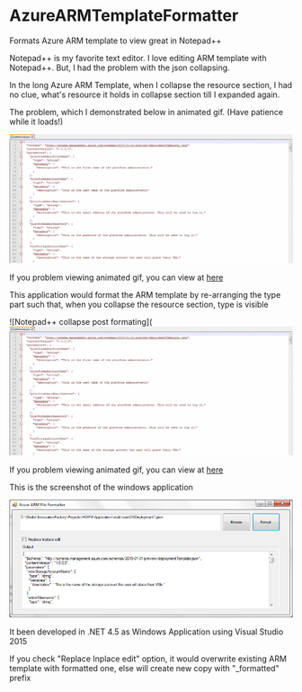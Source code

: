 # AzureARMTemplateFormatter
Formats Azure ARM template to view great in Notepad++

Notepad++ is my favorite text editor. I love editing ARM template with Notepad++.
But, I had the problem with the json collapsing. 

In the long Azure ARM Template, when I collapse the resource section, I had no clue, what's resource it holds in collapse section till I expanded again.

The problem, which I demonstrated below in animated gif. (Have patience while it loads!)

![Notepad++ collapse without formating](https://github.com/sbrakl/AzureARMTemplateFormatter/raw/master/images/PreFormatTemplate.gif) 

If you problem viewing animated gif, you can view at [here](http://recordit.co/ut7c1O8VnN)

This application would format the ARM template by re-arranging the type part such that, when you collapse the resource section, type is visible

![Notepad++ collapse post formating](![Notepad++ collapse without formating](https://github.com/sbrakl/AzureARMTemplateFormatter/raw/master/images/PreFormatTemplate.gif) 

If you problem viewing animated gif, you can view at [here](http://recordit.co/livBqzbCmw)

This is the screenshot of the windows application

![ARM Template Formatter Screen shoot](https://github.com/sbrakl/AzureARMTemplateFormatter/raw/master/images/Screenshoot1.png) 

It been developed in .NET 4.5 as Windows Application using Visual Studio 2015

If you check "Replace Inplace edit" option, it would overwrite existing ARM template with formatted one, else will create new copy with "_formatted" prefix